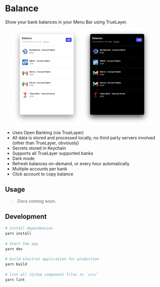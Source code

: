 # Balance

Show your bank balances in your Menu Bar using TrueLayer.

<div align="center">
  <img
    max-width="400"
    width="45%"
    src="images/balance-menubar-light.png"
    alt="Balance Menu Bar in light mode"
  >
  <img
    max-width="400"
    width="45%"
    src="images/balance-menubar-dark.png"
    alt="Balance Menu Bar in dark mode"
  >
</div>

- Uses Open Banking (via TrueLayer)
- All data is stored and processed locally, no third party servers involved (other than TrueLayer, obviously)
- Secrets stored in Keychain
- Supports all TrueLayer supported banks
- Dark mode
- Refresh balances on-demand, or every hour automatically
- Multiple accounts per bank
- Click account to copy balance

## Usage

> Docs coming soon.

## Development

```bash
# install dependencies
yarn install

# Start the app
yarn dev

# build electron application for production
yarn build

# lint all JS/Vue component files in `src/`
yarn lint

```
